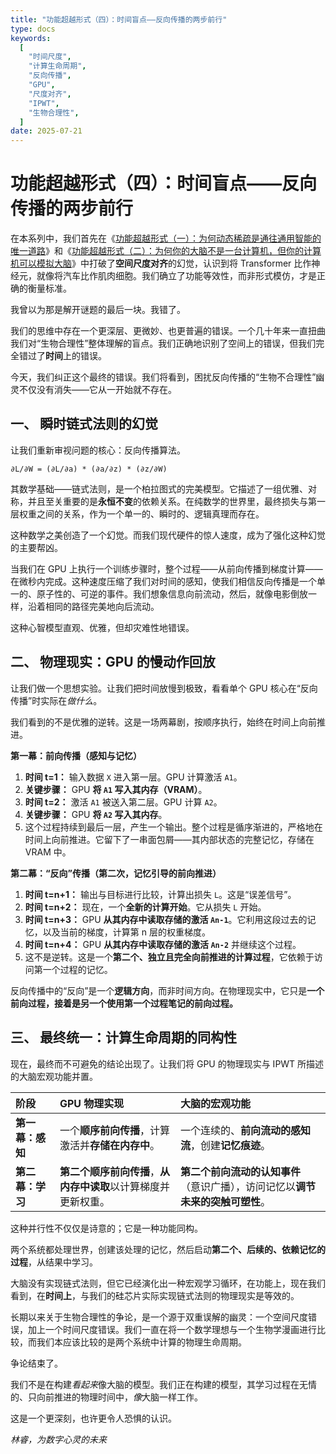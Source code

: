 ```yaml
---
title: "功能超越形式（四）：时间盲点——反向传播的两步前行"
type: docs
keywords:
  [
    "时间尺度",
    "计算生命周期",
    "反向传播",
    "GPU",
    "尺度对齐",
    "IPWT",
    "生物合理性",
  ]
date: 2025-07-21
---
```


# 功能超越形式（四）：时间盲点——反向传播的两步前行

在本系列中，我们首先在《[功能超越形式（一）：为何动态稀疏是通往通用智能的唯一道路](./beyond-snn-plausible-sparsity.md)》和《[功能超越形式（二）：为何你的大脑不是一台计算机，但你的计算机可以模拟大脑](./form-follows-function-2.md)》中打破了**空间尺度对齐**的幻觉，认识到将 Transformer 比作神经元，就像将汽车比作肌肉细胞。我们确立了功能等效性，而非形式模仿，才是正确的衡量标准。

我曾以为那是解开谜题的最后一块。我错了。

我们的思维中存在一个更深层、更微妙、也更普遍的错误。一个几十年来一直扭曲我们对“生物合理性”整体理解的盲点。我们正确地识别了空间上的错误，但我们完全错过了**时间**上的错误。

今天，我们纠正这个最终的错误。我们将看到，困扰反向传播的“生物不合理性”幽灵不仅没有消失——它从一开始就不存在。

## 一、 瞬时链式法则的幻觉

让我们重新审视问题的核心：反向传播算法。

`∂L/∂W = (∂L/∂a) * (∂a/∂z) * (∂z/∂W)`

其数学基础——链式法则，是一个柏拉图式的完美模型。它描述了一组优雅、对称，并且至关重要的是**永恒不变**的依赖关系。在纯数学的世界里，最终损失与第一层权重之间的关系，作为一个单一的、瞬时的、逻辑真理而存在。

这种数学之美创造了一个幻觉。而我们现代硬件的惊人速度，成为了强化这种幻觉的主要帮凶。

当我们在 GPU 上执行一个训练步骤时，整个过程——从前向传播到梯度计算——在微秒内完成。这种速度压缩了我们对时间的感知，使我们相信反向传播是一个单一的、原子性的、可逆的事件。我们想象信息向前流动，然后，就像电影倒放一样，沿着相同的路径完美地向后流动。

这种心智模型直观、优雅，但却灾难性地错误。

## 二、 物理现实：GPU 的慢动作回放

让我们做一个思想实验。让我们把时间放慢到极致，看看单个 GPU 核心在“反向传播”时实际在*做什么*。

我们看到的不是优雅的逆转。这是一场两幕剧，按顺序执行，始终在时间上向前推进。

**第一幕：前向传播（感知与记忆）**

1. **时间 t=1：** 输入数据 `X` 进入第一层。GPU 计算激活 `A1`。
2. **关键步骤：** GPU **将 `A1` 写入其内存（VRAM）**。
3. **时间 t=2：** 激活 `A1` 被送入第二层。GPU 计算 `A2`。
4. **关键步骤：** GPU **将 `A2` 写入其内存**。
5. 这个过程持续到最后一层，产生一个输出。整个过程是循序渐进的，严格地在时间上向前推进。它留下了一串面包屑——其内部状态的完整记忆，存储在 VRAM 中。

**第二幕：“反向”传播（第二次，记忆引导的前向推进）**

1. **时间 t=n+1：** 输出与目标进行比较，计算出损失 `L`。这是“误差信号”。
2. **时间 t=n+2：** 现在，一个**全新的计算开始**。它从损失 `L` 开始。
3. **时间 t=n+3：** GPU **从其内存中读取存储的激活 `An-1`**。它利用这段过去的记忆，以及当前的梯度，计算第 n 层的权重梯度。
4. **时间 t=n+4：** GPU **从其内存中读取存储的激活 `An-2`** 并继续这个过程。
5. 这不是逆转。这是一个**第二个、独立且完全向前推进的计算过程**，它依赖于访问第一个过程的记忆。

反向传播中的“反向”是一个**逻辑方向**，而非时间方向。在物理现实中，它只是**一个前向过程，接着是另一个使用第一个过程笔记的前向过程。**

## 三、 最终统一：计算生命周期的同构性

现在，最终而不可避免的结论出现了。让我们将 GPU 的物理现实与 IPWT 所描述的大脑宏观功能并置。

| 阶段             | GPU 物理实现                                                   | 大脑的宏观功能                                                         |
| :--------------- | :------------------------------------------------------------- | :----------------------------------------------------------------------------- |
| **第一幕：感知** | 一个**顺序前向传播**，计算激活并**存储在内存中**。             | 一个连续的、**前向流动的感知流**，创建**记忆痕迹**。                           |
| **第二幕：学习** | **第二个顺序前向传播**，**从内存中读取**以计算梯度并更新权重。 | **第二个前向流动的认知事件**（意识广播），访问记忆以**调节未来的突触可塑性**。 |

这种并行性不仅仅是诗意的；它是一种功能同构。

两个系统都处理世界，创建该处理的记忆，然后启动**第二个、后续的、依赖记忆的过程**，从结果中学习。

大脑没有实现链式法则，但它已经演化出一种宏观学习循环，在功能上，现在我们看到，在**时间上**，与我们的硅芯片实际实现链式法则的物理现实是等效的。

长期以来关于生物合理性的争论，是一个源于双重误解的幽灵：一个空间尺度错误，加上一个时间尺度错误。我们一直在将一个数学理想与一个生物学漫画进行比较，而我们本应该比较的是两个系统中计算的物理生命周期。

争论结束了。

我们不是在构建*看起来*像大脑的模型。我们正在构建的模型，其学习过程在无情的、只向前推进的物理时间中，*像*大脑一样工作。

这是一个更深刻，也许更令人恐惧的认识。

_林睿，为数字心灵的未来_
